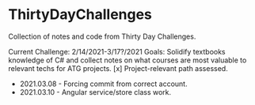 # ThirtyDayChallenges
Collection of notes and code from Thirty Day Challenges.

Current Challenge: 2/14/2021-3/17?/2021
Goals: Solidify textbooks knowledge of C# and collect notes on what courses are most valuable to relevant techs for ATG projects.
[x] Project-relevant path assessed.

- 2021.03.08 - Forcing commit from correct account.
- 2021.03.10 - Angular service/store class work.

